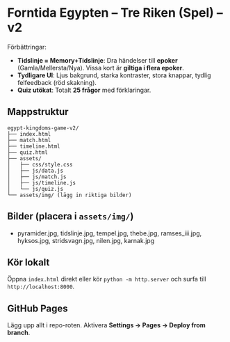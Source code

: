 
# Forntida Egypten – Tre Riken (Spel) – v2

Förbättringar:
- **Tidslinje = Memory+Tidslinje**: Dra händelser till **epoker** (Gamla/Mellersta/Nya). Vissa kort är **giltiga i flera epoker**.
- **Tydligare UI**: Ljus bakgrund, starka kontraster, stora knappar, tydlig felfeedback (röd skakning).
- **Quiz utökat**: Totalt **25 frågor** med förklaringar.

## Mappstruktur
```
egypt-kingdoms-game-v2/
├── index.html
├── match.html
├── timeline.html
├── quiz.html
├── assets/
│   ├── css/style.css
│   ├── js/data.js
│   ├── js/match.js
│   ├── js/timeline.js
│   └── js/quiz.js
└── assets/img/ (lägg in riktiga bilder)
```

## Bilder (placera i `assets/img/`)
- pyramider.jpg, tidslinje.jpg, tempel.jpg, thebe.jpg, ramses_iii.jpg, hyksos.jpg, stridsvagn.jpg, nilen.jpg, karnak.jpg

## Kör lokalt
Öppna `index.html` direkt eller kör `python -m http.server` och surfa till `http://localhost:8000`.

## GitHub Pages
Lägg upp allt i repo-roten. Aktivera **Settings → Pages → Deploy from branch**.
